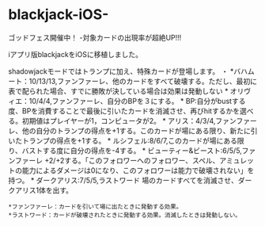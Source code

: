 # blackjack-iOS-

ゴッドフェス開催中！
-対象カードの出現率が超絶UP!!!


iアプリ版blackjackをiOSに移植しました。

shadowjackモードではトランプに加え、特殊カードが登場します。
・
    *バハムート：10/13/13,ファンファーレ、他のカードをすべて破壊する。ただし、最初に表で配られた場合、すでに勝敗が決している場合は効果は発動しない
    * オリヴィエ：10/4/4,ファンファーレ、自分のBPを３にする。
	  * BP:自分がbustする度、BPを消費することで最後に引いたカードを消滅させ、再びhitするかを選べる。初期値はプレイヤーが1，コンピュータが2。
    * アリス：4/3/4,ファンファーレ、他の自分のトランプの得点を+1する。このカードが場にある限り、新たに引いたトランプの得点を+1する。
    * ルシフェル:8/6/7,このカードが場にある限り、バストする度に自分の得点を-4する。
    * ビューティー&ビースト:6/5/5,ファンファーレ +2/+2する。「このフォロワーへのフォロワー、スペル、アミュレットの能力によるダメージは0になり、このフォロワーは能力で破壊されない」を持つ。
    * ダークアリス:7/5/5,ラストワード 場のカードすべてを消滅させ、ダークアリス1体を出す。
    
    *ファンファーレ：カードを引いて場に出たときに発動する効果。
    *ラストワード：カードが破壊されたときに発動する効果。消滅したときは発動しない。
      
    
